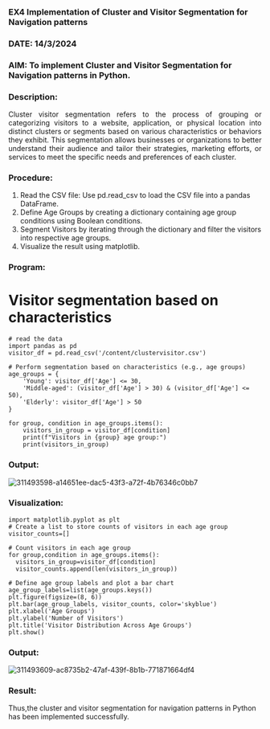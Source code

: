 ### EX4 Implementation of Cluster and Visitor Segmentation for Navigation patterns
### DATE: 14/3/2024
### AIM: To implement Cluster and Visitor Segmentation for Navigation patterns in Python.
### Description:
<div align= "justify">Cluster visitor segmentation refers to the process of grouping or categorizing visitors to a website, 
  application, or physical location into distinct clusters or segments based on various characteristics or behaviors they exhibit. 
  This segmentation allows businesses or organizations to better understand their audience and tailor their strategies, marketing efforts, 
  or services to meet the specific needs and preferences of each cluster.</div>
  
### Procedure:
1) Read the CSV file: Use pd.read_csv to load the CSV file into a pandas DataFrame.
2) Define Age Groups by creating a dictionary containing age group conditions using Boolean conditions.
3) Segment Visitors by iterating through the dictionary and filter the visitors into respective age groups.
4) Visualize the result using matplotlib.

### Program:
# Visitor segmentation based on characteristics
~~~
# read the data
import pandas as pd
visitor_df = pd.read_csv('/content/clustervisitor.csv')

# Perform segmentation based on characteristics (e.g., age groups)
age_groups = {
    'Young': visitor_df['Age'] <= 30,
    'Middle-aged': (visitor_df['Age'] > 30) & (visitor_df['Age'] <= 50),
    'Elderly': visitor_df['Age'] > 50
}

for group, condition in age_groups.items():  
    visitors_in_group = visitor_df[condition] 
    print(f"Visitors in {group} age group:")
    print(visitors_in_group)
~~~
### Output:
![311493598-a14651ee-dac5-43f3-a72f-4b76346c0bb7](https://github.com/SdMdZahi7/WDM_EXP4/assets/94187572/00e06756-0e08-43c8-ba67-ad5517db7974)

### Visualization:
~~~
import matplotlib.pyplot as plt
# Create a list to store counts of visitors in each age group
visitor_counts=[]

# Count visitors in each age group
for group,condition in age_groups.items():
  visitors_in_group=visitor_df[condition]
  visitor_counts.append(len(visitors_in_group))
    
# Define age group labels and plot a bar chart
age_group_labels=list(age_groups.keys())
plt.figure(figsize=(8, 6))
plt.bar(age_group_labels, visitor_counts, color='skyblue')
plt.xlabel('Age Groups')
plt.ylabel('Number of Visitors')
plt.title('Visitor Distribution Across Age Groups')
plt.show()
~~~
### Output:
![311493609-ac8735b2-47af-439f-8b1b-771871664df4](https://github.com/SdMdZahi7/WDM_EXP4/assets/94187572/2d7fa49d-3916-4668-b3b0-17213532c219)



### Result:
Thus,the cluster and visitor segmentation for navigation patterns in Python has been implemented successfully.


